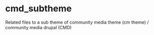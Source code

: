 cmd_subtheme
============

Related files to a sub theme of community media theme (cm theme) / community media drupal (CMD)

